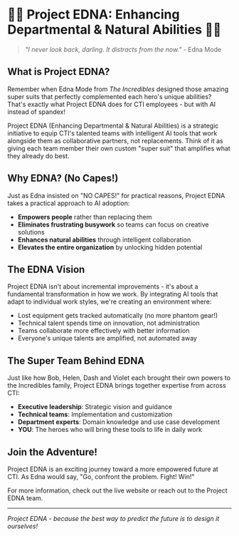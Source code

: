 # 🦸‍♀️ Project EDNA: Enhancing Departmental & Natural Abilities 🦸‍♂️

> *"I never look back, darling. It distracts from the now."* - Edna Mode

## What is Project EDNA?

Remember when Edna Mode from *The Incredibles* designed those amazing super suits that perfectly complemented each hero's unique abilities? That's exactly what Project EDNA does for CTI employees - but with AI instead of spandex!

Project EDNA (Enhancing Departmental & Natural Abilities) is a strategic initiative to equip CTI's talented teams with intelligent AI tools that work alongside them as collaborative partners, not replacements. Think of it as giving each team member their own custom "super suit" that amplifies what they already do best.

## Why EDNA? (No Capes!)

Just as Edna insisted on "NO CAPES!" for practical reasons, Project EDNA takes a practical approach to AI adoption:

* **Empowers people** rather than replacing them
* **Eliminates frustrating busywork** so teams can focus on creative solutions
* **Enhances natural abilities** through intelligent collaboration
* **Elevates the entire organization** by unlocking hidden potential

## The EDNA Vision

Project EDNA isn't about incremental improvements - it's about a fundamental transformation in how we work. By integrating AI tools that adapt to individual work styles, we're creating an environment where:

* Lost equipment gets tracked automatically (no more phantom gear!)
* Technical talent spends time on innovation, not administration
* Teams collaborate more effectively with better information
* Everyone's unique talents are amplified, not automated away

## The Super Team Behind EDNA

Just like how Bob, Helen, Dash and Violet each brought their own powers to the Incredibles family, Project EDNA brings together expertise from across CTI:

* **Executive leadership**: Strategic vision and guidance
* **Technical teams**: Implementation and customization
* **Department experts**: Domain knowledge and use case development
* **YOU**: The heroes who will bring these tools to life in daily work

## Join the Adventure!

Project EDNA is an exciting journey toward a more empowered future at CTI. As Edna would say, "Go, confront the problem. Fight! Win!"

For more information, check out the live website or reach out to the Project EDNA team.

---

*Project EDNA - because the best way to predict the future is to design it ourselves!*
